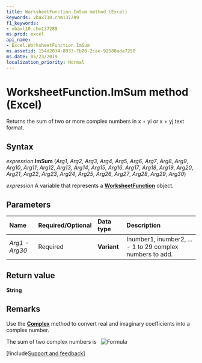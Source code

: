 ```yaml
---
title: WorksheetFunction.ImSum method (Excel)
keywords: vbaxl10.chm137289
f1_keywords:
- vbaxl10.chm137289
ms.prod: excel
api_name:
- Excel.WorksheetFunction.ImSum
ms.assetid: 154d2034-8933-7b20-2cae-92580ada7250
ms.date: 05/23/2019
localization_priority: Normal
---
```



# WorksheetFunction.ImSum method (Excel)

Returns the sum of two or more complex numbers in x + yi or x + yj text format.


## Syntax

_expression_.**ImSum** (_Arg1_, _Arg2_, _Arg3_, _Arg4_, _Arg5_, _Arg6_, _Arg7_, _Arg8_, _Arg9_, _Arg10_, _Arg11_, _Arg12_, _Arg13_, _Arg14_, _Arg15_, _Arg16_, _Arg17_, _Arg18_, _Arg19_, _Arg20_, _Arg21_, _Arg22_, _Arg23_, _Arg24_, _Arg25_, _Arg26_, _Arg27_, _Arg28_, _Arg29_, _Arg30_)

_expression_ A variable that represents a **[WorksheetFunction](Excel.WorksheetFunction.md)** object.


## Parameters

|Name|Required/Optional|Data type|Description|
|:-----|:-----|:-----|:-----|
| _Arg1 - Arg30_|Required| **Variant**|Inumber1, inumber2, ... - 1 to 29 complex numbers to add.|

## Return value

**String**


## Remarks

Use the **[Complex](excel.worksheetfunction.complex.md)** method to convert real and imaginary coefficients into a complex number.
    
The sum of two complex numbers is &nbsp; ![Formula](../images/awfimsum_ZA06051172.gif)




[!include[Support and feedback](~/includes/feedback-boilerplate.md)]